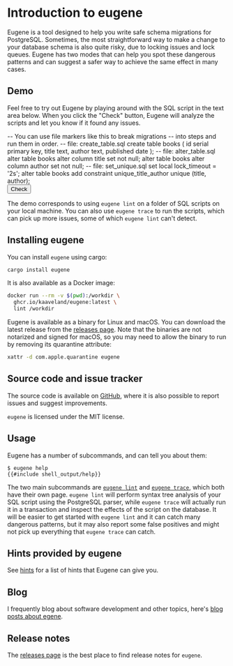 # Introduction to eugene

Eugene is a tool designed to help you write safe schema migrations for PostgreSQL. Sometimes,
the most straightforward way to make a change to your database schema is also quite risky,
due to locking issues and lock queues. Eugene has two modes that can help you spot these
dangerous patterns and can suggest a safer way to achieve the same effect in many cases.

<h2><label for="sql">Demo</label></h2>

Feel free to try out Eugene by playing around with the SQL script
in the text area below. When you click the "Check" button, Eugene
will analyze the scripts and let you know if it found any issues.

<div class="demo-area">
<form hx-post="/eugene/app/lint.html" 
      hx-target="#output"
      hx-on-htmx-response-error="check_for_413(event);">
<input type="hidden" name="sql" id="sql-input" value="">
<div id="sql" class="sql-playground">
-- You can use file markers like this to break migrations
-- into steps and run them in order.
-- file: create_table.sql
create table books (
    id serial primary key,
    title text,
    author text,
    published date
);
-- file: alter_table.sql
alter table books
  alter column title set not null;
alter table books
  alter column author set not null;
-- file: set_unique.sql
set local lock_timeout = '2s';
alter table books add constraint
  unique_title_author unique (title, author);
</div>
<script src="https://cdnjs.cloudflare.com/ajax/libs/ace/1.34.2/ace.js" integrity="sha512-WdJDvPkK4mLIW1kpkWRd7dFtAF6Z0xnfD3XbfrNsK2/f36vMNGt/44iqYQuliJZwCFw32CrxDRh2hpM2TJS1Ew==" crossorigin="anonymous" referrerpolicy="no-referrer"></script>
<script>
var editor = ace.edit("sql", {
  mode: "ace/mode/sql",
  selectionStyle: "text",
  minLines: 20,
  maxLines: 40,
});
editor.resize();
document.getElementById('sql-input').value = editor.getValue();
editor.session.on('change', function() {
  document.getElementById('sql-input').value = editor.getValue();
  document.getElementById('hx-errors').innerHTML = '';
});
function check_for_413(event) {
  var statusText = event.detail.xhr.statusText;
  if (event.detail.xhr.status === 413) {
    document.getElementById('hx-errors').innerHTML = 
      '<div class="warning"><p>' + statusText + '</p><p>The SQL script is too large. Please try a smaller script.</p></div>';  
  } else {
    document.getElementById('hx-errors').innerHTML = 
      '<div class="warning"><p>' + statusText + '</p><p>Unable to lint script.</p></div>';
  }
}
</script>
<button class="float-right button-cta" id="submit">Check</button>
</form>
<div id="hx-errors"></div>
<div id="output"></div>
</div>

The demo corresponds to using `eugene lint` on a folder of SQL scripts
on your local machine. You can also use `eugene trace` to run the scripts,
which can pick up more issues, some of which `eugene lint` can't detect.

## Installing eugene

You can install `eugene` using cargo:

```sh
cargo install eugene
```

It is also available as a Docker image:

```sh
docker run --rm -v $(pwd):/workdir \
  ghcr.io/kaaveland/eugene:latest \
  lint /workdir
```

Eugene is available as a binary for Linux and macOS. You can download the latest release from
the [releases page](https://github.com/kaaveland/eugene/releases). Note that the binaries
are not notarized and signed for macOS, so you may need to allow the binary to run by
removing its quarantine attribute:

```sh
xattr -d com.apple.quarantine eugene
```

## Source code and issue tracker

The source code is available on [GitHub](https://github.com/kaaveland/eugene/), where
it is also possible to report issues and suggest improvements.

`eugene` is licensed under the MIT license.

## Usage

Eugene has a number of subcommands, and can tell you about them:

```shell
$ eugene help
{{#include shell_output/help}}
```

The two main subcommands are [`eugene lint`](./lint.md)
and [`eugene trace`](./trace.md), which both have their own page.
`eugene lint` will perform syntax tree analysis of your SQL script
using the PostgreSQL parser, while `eugene trace` will actually run
it in a transaction and inspect the effects of the script on the
database. It will be easier to get started with `eugene lint` and
it can catch many dangerous patterns, but it may also report some
false positives and might not pick up everything that `eugene trace`
can catch.


## Hints provided by eugene

See [hints](./hints.md) for a list of hints that Eugene can give you.

## Blog

I frequently blog about software development and other topics, here's
[blog posts about egene](https://kaaveland.github.io/tags/eugene/).

## Release notes

The [releases page](https://github.com/kaaveland/eugene/releases) is 
the best place to find release notes for `eugene`.
